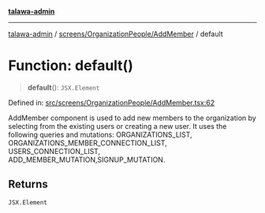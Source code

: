 [**talawa-admin**](../../../../README.md)

***

[talawa-admin](../../../../README.md) / [screens/OrganizationPeople/AddMember](../README.md) / default

# Function: default()

> **default**(): `JSX.Element`

Defined in: [src/screens/OrganizationPeople/AddMember.tsx:62](https://github.com/gautam-divyanshu/talawa-admin/blob/619e831a8e34de2906df3277eb6df8b5309fb2fc/src/screens/OrganizationPeople/AddMember.tsx#L62)

AddMember component is used to add new members to the organization by selecting from
the existing users or creating a new user.
It uses the following queries and mutations:
 ORGANIZATIONS_LIST,
 ORGANIZATIONS_MEMBER_CONNECTION_LIST,
 USERS_CONNECTION_LIST,
 ADD_MEMBER_MUTATION,SIGNUP_MUTATION.

## Returns

`JSX.Element`
